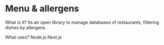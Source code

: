 # Menu & allergens

What is it?
Its an open library to manage databases of restaurants, filtering dishes by allergens.

What uses?
Node.js
Nest.js
